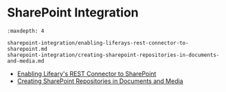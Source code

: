 # SharePoint Integration

```{toctree}
:maxdepth: 4

sharepoint-integration/enabling-liferays-rest-connector-to-sharepoint.md
sharepoint-integration/creating-sharepoint-repositories-in-documents-and-media.md
```

- [Enabling Lifeary's REST Connector to SharePoint](./sharepoint-integration/enabling-liferays-rest-connector-to-sharepoint.md)
- [Creating SharePoint Repositories in Documents and Media](./sharepoint-integration/creating-sharepoint-repositories-in-documents-and-media.md)
